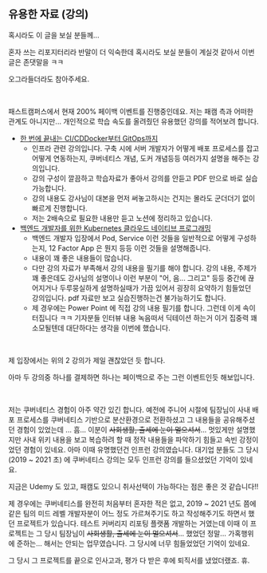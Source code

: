 ## 유용한 자료 (강의)

혹시라도 이 글을 보실 분들께...<BR>

혼자 쓰는 리포지터리라 반말이 더 익숙한데 혹시라도 보실 분들이 계실것 같아서 이번 글은 존댓말을 ㅋㅋ<BR>

오그라들더라도 참아주세요.<BR>

<BR>



패스트캠퍼스에서 현재 200% 페이백 이벤트를 진행중인데요. 저는 패캠 측과 어떠한 관계도 아니지만... 개인적으로 학습 속도를 올려줬던 유용했던 강의를 적어보려 합니다.

- [한 번에 끝내는 CI/CDDocker부터 GitOps까지](https://fastcampus.co.kr/dev_online_cicd)
  - 인프라 관련 강의입니다. 구축 시에 서버 개발자가 어떻게 배포 프로세스를 잡고 어떻게 연동하는지, 쿠버네티스 개념, 도커 개념등등 여러가지 설명을 해주는 강의입니다.
  - 강의 구성이 깔끔하고 학습자료가 좋아서 강의를 안듣고 PDF 만으로 바로 실습 가능합니다.
  - 강의 내용도 강사님이 대본을 먼저 써놓고하시는 건지는 몰라도 군더더기 없이 빠르게 진행합니다.
  - 저는 2배속으로 필요한 내용만 듣고 노션에 정리하고 있습니다.
- [백엔드 개발자를 위한 Kubernetes 클라우드 네이티브 프로그래밍](https://fastcampus.co.kr/dev_online_k8s)
  - 백엔드 개발자 입장에서 Pod, Service 이런 것들을 일반적으로 어떻게 구성하는지, 12 Factor App 은 뭔지 등등 이런 것들을 설명해줍니다. 
  - 내용이 꽤 좋은 내용들이 많습니다.
  - 다만 강의 자료가 부족해서 강의 내용을 필기를 해야 합니다. 강의 내용, 주제가 꽤 좋은데도 강사님의 설명이나 이런 부분이 "어, 음... 그리고" 등등 중간에 끊어지거나 두루뭉실하게 설명하실때가 가끔 있어서 굉장히 요약하기 힘들었던 강의입니다. pdf 자료만 보고 실습진행하는건 불가능하기도 합니다.
  - 제 경우에는 Power Point 에 직접 강의 내용 필기를 합니다. 그런데 이게 속이 터집니다 ㅋㅋ 기자분들 인터뷰 내용 녹음떠서 딕테이션 하는거 이거 집중력 꽤 소모될텐데 대단하다는 생각을 이번에 했습니다.

<br>



제 입장에서는 위의 2 강의가 제일 괜찮았던 듯 합니다.<br>

아마 두 강의중 하나를 결제하면 하나는 페이백으로 주는 그런 이벤트인듯 해보입니다.<br>

<br>



저는 쿠버네티스 경험이 아주 약간 있긴 합니다. 예전에 주니어 시절에 팀장님이 사내 배포 프로세스를 쿠버네티스 기반으로 분산환경으로 전환하셨고 그 내용들을 공유해주셨던 경험이 있었는데 ... 흠... 이분이 ~~사회생활, 출세에 눈이 멀으셔서~~... 멋있게만 설명했지만 사내 위키 내용을 보고 복습하려 할 때 정작 내용들을 파악하기 힘들고 속빈 강정이었던 경험이 있네요. 아마 이때 유명했던건 인프런 강의였습니다. 대기업 분들도 그 당시(2019 \~ 2021 초) 에 쿠버네티스 강의는 모두 인프런 강의를 들으셨었던 기억이 있네요.<br>

지금은 Udemy 도 있고, 패캠도 있으니 취사선택이 가능하다는 점은 좋은 것 같습니다!!<br>

제 경우에는 쿠버네티스를 완전히 처음부터 혼자한 적은 없고, 2019 \~ 2021 년도 쯤에 같은 팀의 미드 레벨 개발자분이 어느 정도 가르쳐주기도 하고 작성해주기도 하면서 했던 프로젝트가 있습니다. 테스트 커버리지 리포팅 플랫폼 개발하는 거였는데 이때 이 프로젝트는 그 당시 팀장님이 ~~사회생활, 출세에 눈이 멀으셔서~~... 했었던 정말... 가혹행위에 준하는... 해서는 안되는 업무였습니다. 그 당시에 너무 힘들었었던 기억이 있네요.<br>

그 당시 그 프로젝트를 끝으로 인사고과, 평가 다 받은 후에 퇴직서를 냈었더랬죠. 휴.<br>

<br>

